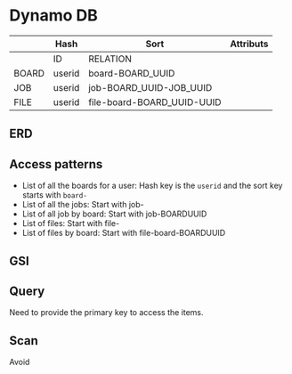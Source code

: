 # Dynamo DB

|       | Hash   | Sort                       | Attributs |
| ----- | ------ | -------------------------- | --------- |
|       | ID     | RELATION                   |           |
| BOARD | userid | board-BOARD_UUID           |           |
| JOB   | userid | job-BOARD_UUID-JOB_UUID    |           |
| FILE  | userid | file-board-BOARD_UUID-UUID |           |

## ERD

## Access patterns

- List of all the boards for a user: Hash key is the `userid` and the sort key starts with `board-`
- List of all the jobs: Start with job-
- List of all job by board: Start with job-BOARDUUID
- List of files: Start with file-
- List of files by board: Start with file-board-BOARDUUID

## GSI

## Query

Need to provide the primary key to access the items.

## Scan

Avoid
